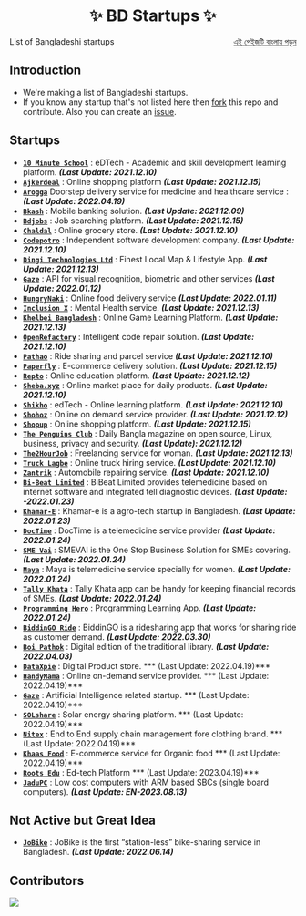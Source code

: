 <h1 align="center">
    ✨ BD Startups ✨
</h1>

<p style="text-align:left;">
    List of Bangladeshi startups
    <span style="float:right;">
      <a href = "https://the-penguins-club.github.io/bd-startups">এই পেইজটি বাংলায় পড়ুন</a>  
    </span>
</p>

## Introduction
- We're making a list of Bangladeshi startups.
- If you know any startup that's not listed here then [fork](https://github.com/The-Penguins-Club/bd-startups/fork) this repo and contribute. Also you can create an [issue](https://github.com/The-Penguins-Club/bd-startups/issues).

## Startups
- [**`10 Minute School`**](https://10minuteschool.com) : eDTech - Academic and skill development learning platform. ***(Last Update: 2021.12.10)***
- [**`Ajkerdeal`**](https://ajkerdeal.com) : Online shopping platform ***(Last Update: 2021.12.15)***
- [**`Arogga`**](https://www.arogga.com/) Doorstep delivery service for medicine and healthcare service :  ***(Last Update: 2022.04.19)***
- [**`Bkash`**](https://www.bkash.com/) : Mobile banking solution. ***(Last Update: 2021.12.09)***
- [**`Bdjobs`**](https://www.bdjobs.com/) : Job searching platform. ***(Last Update: 2021.12.15)***
- [**`Chaldal`**](https://chaldal.com) : Online grocery store. ***(Last Update: 2021.12.10)***
- [**`Codepotro`**](https://codepotro.com) : Independent software development company. ***(Last Update: 2021.12.10)***
- [**`Dingi Technologies Ltd`**](https://www.dingi.tech/) :  Finest Local Map & Lifestyle App. ***(Last Update: 2021.12.13)***
- [**`Gaze`**](https://developer.gaze.ai/) :  API for visual recognition, biometric and other services ***(Last Update: 2022.01.12)***
- [**`HungryNaki`**](https://hungrynaki.com/) :  Online food delivery service ***(Last Update: 2022.01.11)***
- [**`Inclusion X`**](https://inclusionx.org/) : Mental Health service. ***(Last Update: 2021.12.13)***
- [**`Khelbei Bangladesh`**](https://kbangla.com/) : Online Game Learning Platform. ***(Last Update: 2021.12.13)***
- [**`OpenRefactory`**](https://www.openrefactory.com) : Intelligent code repair solution. ***(Last Update: 2021.12.10)***
- [**`Pathao`**](https://pathao.com/) : Ride sharing and parcel service ***(Last Update: 2021.12.10)***
- [**`Paperfly`**](http://www.paperfly.com.bd/) : E-commerce delivery solution. ***(Last Update: 2021.12.15)***
- [**`Repto`**](https://repto.com.bd/) : Online education platform. ***(Last Update: 2021.12.12)***
- [**`Sheba.xyz`**](https://www.sheba.xyz) : Online market place for daily products. ***(Last Update: 2021.12.10)***
- [**`Shikho`**](https://shikho.tech) : edTech - Online learning platform. ***(Last Update: 2021.12.10)***
- [**`Shohoz`**](https://www.shohoz.com/) : Online on demand service provider. ***(Last Update: 2021.12.12)***
- [**`Shopup`**](https://shopup.com.bd/) : Online shopping platform. ***(Last Update: 2021.12.15)***
- [**`The Penguins Club`**](https://thepenguins.club/) : Daily Bangla magazine on open source, Linux, business, privacy and security. ***(Last Update): 2021.12.12)***
- [**`The2HourJob`**](https://the2hourjob.com/) : Freelancing service for woman. ***(Last Update: 2021.12.13)***
- [**`Truck Lagbe`**](http://www.trucklagbe.com) : Online truck hiring service. ***(Last Update: 2021.12.10)***
- [**`Zantrik`**](https://www.zantrik.com) : Automobile repairing service. ***(Last Update: 2021.12.10)***
- [**`Bi-Beat Limited`**](https://bibeat.com/) : BiBeat Limited provides telemedicine based on internet software and integrated tell diagnostic devices. ***(Last Update: -2022.01.23)***
- [**`Khamar-E`**](https://khamar-e.com/) : Khamar-e is a agro-tech startup in Bangladesh. ***(Last Update: 2022.01.23)***
- [**`DocTime`**](https://doctime.com.bd/) : DocTime is a telemedicine service provider ***(Last Update: 2022.01.24)***
- [**`SME Vai`**](https://smevai.com/) : SMEVAI is the One Stop Business Solution for SMEs covering. ***(Last Update: 2022.01.24)***
- [**`Maya`**](https://m.mayaiswithyou.com/) : Maya is telemedicine service specially for women. ***(Last Update: 2022.01.24)***
- [**`Tally Khata`**](https://www.tallykhata.com/) : Tally Khata app can be handy for keeping financial records of SMEs. ***(Last Update: 2022.01.24)***
- [**`Programming Hero`**](https://www.programming-hero.com/) : Programming Learning App. ***(Last Update: 2022.01.24)***
- [**`BiddinGO Ride`**](https://biddingo.app/) : BiddinGO is a ridesharing app that works for sharing ride as customer demand. ***(Last Update: 2022.03.30)***
- [**`Boi Pathok`**](https://boipathok.com/) : Digital edition of the traditional library. ***(Last Update: 2022.04.03)***
- [**`DataXpie`**](https://dataxpie.com) : Digital Product store. *** (Last Update: 2022.04.19)***
- [**`HandyMama`**](https://handymama.co) : Online on-demand service provider. *** (Last Update: 2022.04.19)***
- [**`Gaze`**](https://www.gaze.ai) : Artificial Intelligence  related startup. *** (Last Update: 2022.04.19)***
- [**`SOLshare`**](https://me-solshare.com) : Solar energy sharing platform.  *** (Last Update: 2022.04.19)***
- [**`Nitex`**](https://nitex.com) : End to End supply chain management fore clothing brand. *** (Last Update: 2022.04.19)***
- [**`Khaas Food`**](https://www.khaasfood.com) : E-commerce service for Organic food  *** (Last Update: 2022.04.19)***
- [**`Roots Edu`**](https://rootsedulive.com/) : Ed-tech Platform *** (Last Update: 2023.04.19)***
- [**`JaduPC`**](https://jadupc.com/) : Low cost computers with ARM based SBCs (single board computers). ***(Last Update: EN-2023.08.13)***

<!---
[**`EN-NAME`**](WEBSITE-URL) : EN-DESCRIPTION। ***(Last Update: EN-YYYY.MM.DD)***
--->

## Not Active but Great Idea
- [**`JoBike`**](https://www.jo.bike/) : JoBike is the first “station-less” bike-sharing service in Bangladesh. ***(Last Update: 2022.06.14)***

## Contributors
<a href="https://github.com/The-Penguins-Club/bd-startups/graphs/contributors">
  <img src="https://contrib.rocks/image?repo=The-Penguins-Club/bd-startups"/>
</a>

